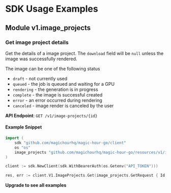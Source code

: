 
# SDK Usage Examples


## Module v1.image_projects
            
### Get image project details
Get the details of a image project. The `download` field will be `null` unless the image was successfully rendered.

The image can be one of the following status
- `draft` - not currently used
- `queued` - the job is queued and waiting for a GPU
- `rendering` - the generation is in progress
- `complete` - the image is successful created
- `error` - an error occurred during rendering
- `canceled` - image render is canceled by the user

**API Endpoint**: `GET /v1/image-projects/{id}`


#### Example Snippet

```go
import (
	sdk "github.com/magichourhq/magic-hour-go/client"
	os "os"
	image_projects "github.com/magichourhq/magic-hour-go/resources/v1/image_projects"
)

client := sdk.NewClient(sdk.WithBearerAuth(os.Getenv("API_TOKEN")))

res, err := client.V1.ImageProjects.Get(image_projects.GetRequest { Id: "string" })
```

    
**Upgrade to see all examples**

